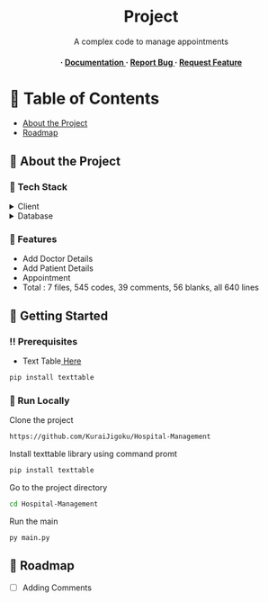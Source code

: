 <div align='center'>

<h1>Project</h1>
<p>A complex code to manage appointments</p>

<h4> <span> · </span> <a href="https://github.com/KuraiJigoku/Hospital-Management/blob/master/README.md"> Documentation </a> <span> · </span> <a href="https://github.com/KuraiJigoku/Hospital-Management/issues"> Report Bug </a> <span> · </span> <a href="https://github.com/KuraiJigoku/Hospital-Management/issues"> Request Feature </a> </h4>


</div>

# :notebook_with_decorative_cover: Table of Contents

- [About the Project](#star2-about-the-project)
- [Roadmap](#compass-roadmap)


## :star2: About the Project
### :space_invader: Tech Stack
<details> <summary>Client</summary> <ul>
<li><a href="https://www.bing.com/ck/a?!&&p=0bcde67248f78a29JmltdHM9MTY5ODg4MzIwMCZpZ3VpZD0wZWRlNjRiZC05N2ExLTY0NmItMzA5ZS03NzE1OTYwYzY1OTcmaW5zaWQ9NTIzMg&ptn=3&hsh=3&fclid=0ede64bd-97a1-646b-309e-7715960c6597&psq=python&u=a1aHR0cHM6Ly93d3cucHl0aG9uLm9yZy8&ntb=1">Python</a></li>
</ul> </details>
<details> <summary>Database</summary> <ul>
<li><a href="https://www.bing.com/ck/a?!&&p=cd37386f103446f2JmltdHM9MTY5ODg4MzIwMCZpZ3VpZD0wZWRlNjRiZC05N2ExLTY0NmItMzA5ZS03NzE1OTYwYzY1OTcmaW5zaWQ9NTIyNA&ptn=3&hsh=3&fclid=0ede64bd-97a1-646b-309e-7715960c6597&psq=mysql&u=a1aHR0cHM6Ly93d3cubXlzcWwuY29tLw&ntb=1">MySQL</a></li>
</ul> </details>

### :dart: Features

- Add Doctor Details
- Add Patient Details
- Appointment
- Total : 7 files, 545 codes, 39 comments, 56 blanks, all 640 lines


## :toolbox: Getting Started

### :bangbang: Prerequisites


- Text Table<a href="https://pypi.org/project/texttable/"> Here</a>
```bash
pip install texttable
```



### :running: Run Locally

Clone the project

```bash
https://github.com/KuraiJigoku/Hospital-Management
```

Install texttable library using command promt
```bash
pip install texttable
```

Go to the project directory
```bash
cd Hospital-Management
```

Run the main
```bash
py main.py
```



## :compass: Roadmap


* [ ] Adding Comments
